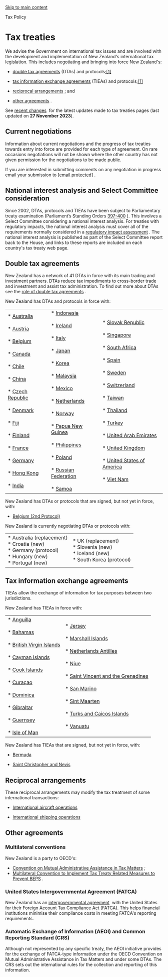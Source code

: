 [Skip to main content](#main-content-tp)

Tax Policy

Tax treaties
============

We advise the Government on international tax issues and are involved with the development and implementation of New Zealand's international tax legislation. This includes negotiating and bringing into force New Zealand's:

*   [double tax agreements](#dta)
     (DTAs) and protocols;[\[1\]](#fn1)
    
*   [tax information exchange agreements](#tiea)
     (TIEAs) and protocols;[\[1\]](#fn1)
    
*   [reciprocal arrangements](#reciprocal)
    ; and
*   [other agreements](#other)
    .

See [recent changes](/tax-treaties/recent-changes)
 for the latest updates made to tax treaties pages (last updated on **27 November 2023**).

Current negotiations
--------------------

Information about current negotiations and the progress of tax treaties towards entry into force are provided for each type of agreement. On rare occasions negotiations will not be shown where the other country has not given permission for the negotiations to be made public.

If you are interested in submitting comments on any negotiation in progress email your submission to [\[email protected\]](/cdn-cgi/l/email-protection#5a2a3536333923742d3f38373b292e3f281a33283e743d352c2e743420)
.

National interest analysis and Select Committee consideration
-------------------------------------------------------------

Since 2002, DTAs, protocols and TIEAs have been subject to Parliamentary treaty examination (Parliament’s Standing Orders [397-400](https://www.parliament.nz/en/pb/parliamentary-rules/standing-orders-2017-by-chapter/chapter-7-NON-LEGISLATIVE-PROCEDURES/#_Toc490063195)
). This involves a Select Committee considering a national interest analysis. For treaties with regulatory impacts, the national interest analysis must cover all of the requirements normally considered in a [regulatory impact assessment](https://treasury.govt.nz/information-and-services/regulation/impact-analysis-requirements-regulatory-proposals)
. The national interest analysis is published as part of the Select Committee report back to the House, and links to these reports are included on each country's tax treaty web page.

Double tax agreements
---------------------

New Zealand has a network of 41 DTAs in force with its main trading and investment partners. DTAs reduce tax impediments to cross-border trade and investment and assist tax administration. To find out more about DTAs see the [role of double tax agreements](/tax-treaties/role-double-tax-agreements)
.

New Zealand has DTAs and protocols in force with:

|     |     |     |
| --- | --- | --- |
| *   [Australia](/tax-treaties/australia)<br>    <br>*   [Austria](/tax-treaties/austria)<br>    <br>*   [Belgium](/tax-treaties/belgium)<br>    <br>*   [Canada](/tax-treaties/canada)<br>    <br>*   [Chile](/tax-treaties/chile)<br>    <br>*   [China](/tax-treaties/china)<br>    <br>*   [Czech Republic](/tax-treaties/czech-republic)<br>    <br>*   [Denmark](/tax-treaties/denmark)<br>    <br>*   [Fiji](/tax-treaties/fiji)<br>    <br>*   [Finland](/tax-treaties/finland)<br>    <br>*   [France](/tax-treaties/france)<br>    <br>*   [Germany](/tax-treaties/germany)<br>    <br>*   [Hong Kong](/tax-treaties/hong-kong)<br>    <br>*   [India](/tax-treaties/india) | *   [Indonesia](/tax-treaties/indonesia)<br>    <br>*   [Ireland](/tax-treaties/ireland)<br>    <br>*   [Italy](/tax-treaties/italy)<br>    <br>*   [Japan](/tax-treaties/japan)<br>    <br>*   [Korea](/tax-treaties/korea)<br>    <br>*   [Malaysia](/tax-treaties/malaysia)<br>    <br>*   [Mexico](/tax-treaties/mexico)<br>    <br>*   [Netherlands](/tax-treaties/netherlands)<br>    <br>*   [Norway](/tax-treaties/norway)<br>    <br>*   [Papua New Guinea](/tax-treaties/papua-new-guinea)<br>    <br>*   [Philippines](/tax-treaties/philippines)<br>    <br>*   [Poland](/tax-treaties/poland)<br>    <br>*   [Russian Federation](/tax-treaties/russian-federation)<br>    <br>*   [Samoa](/tax-treaties/samoa) | *   [Slovak Republic](/tax-treaties/slovak-republic)<br>     <br>*   [Singapore](/tax-treaties/singapore)<br>    <br>*   [South Africa](/tax-treaties/south-africa)<br>    <br>*   [Spain](/tax-treaties/spain)<br>    <br>*   [Sweden](/tax-treaties/sweden)<br>    <br>*   [Switzerland](/tax-treaties/switzerland)<br>    <br>*   [Taiwan](/tax-treaties/taiwan)<br>    <br>*   [Thailand](/tax-treaties/thailand)<br>    <br>*   [Turkey](/tax-treaties/turkey)<br>    <br>*   [United Arab Emirates](/tax-treaties/united-arab-emirates)<br>    <br>*   [United Kingdom](/tax-treaties/united-kingdom)<br>    <br>*   [United States of America](/tax-treaties/united-states-america)<br>    <br>*   [Viet Nam](/tax-treaties/viet-nam) |

New Zealand has DTAs or protocols that are signed, but not yet in force, with:

*   [Belgium (2nd Protocol)](/tax-treaties/belgium)
    
  

New Zealand is currently negotiating DTAs or protocols with:

|     |     |
| --- | --- |
| *   Australia (replacement)<br>*   Croatia (new)<br>*   Germany (protocol)<br>*   Hungary (new)<br>*   Portugal (new) | *   UK (replacement)<br>*   Slovenia (new)<br>*   Iceland (new)<br>*   South Korea (protocol) |

Tax information exchange agreements
-----------------------------------

TIEAs allow the exchange of information for tax purposes between two jurisdictions.

New Zealand has TIEAs in force with:

|     |     |
| --- | --- |
| *   [Anguilla](/tax-treaties/anguilla)<br>    <br>*   [Bahamas](/tax-treaties/bahamas)<br>    <br>*   [British Virgin Islands](/tax-treaties/british-virgin-islands)<br>    <br>*   [Cayman Islands](/tax-treaties/cayman-islands)<br>    <br>*   [Cook Islands](/tax-treaties/cook-islands)<br>    <br>*   [Curaçao](/tax-treaties/curacao)<br>    <br>*   [Dominica](/tax-treaties/dominica)<br>    <br>*   [Gibraltar](/tax-treaties/gibraltar)<br>    <br>*   [Guernsey](/tax-treaties/guernsey)<br>    <br>*   [Isle of Man](/tax-treaties/isle-of-man) | *   [Jersey](/tax-treaties/jersey)<br>    <br>*   [Marshall Islands](/tax-treaties/marshall-islands)<br>    <br>*   [Netherlands Antilles](/tax-treaties/netherlands-antilles)<br>    <br>*   [Niue](/tax-treaties/niue)<br>    <br>*   [Saint Vincent and the Grenadines](/tax-treaties/st-vincent-and-grenadines)<br>    <br>*   [San Marino](/tax-treaties/san-marino)<br>    <br>*   [Sint Maarten](/tax-treaties/sint-maarten)<br>    <br>*   [Turks and Caicos Islands](/tax-treaties/turks-and-caicos-islands)<br>    <br>*   [Vanuatu](/tax-treaties/vanuatu) |

New Zealand has TIEAs that are signed, but not yet in force, with:

*   [Bermuda](/tax-treaties/bermuda)
    
*   [Saint Christopher and Nevis](/tax-treaties/st-christopher-and-nevis)
    

Reciprocal arrangements
-----------------------

These reciprocal arrangements may modify the tax treatment of some international transactions:

*   [International aircraft operations](/tax-treaties/reciprocal-arrangements-international-aircraft-operations)
    
*   [International shipping operations](/tax-treaties/reciprocal-arrangements-international-shipping-operations)
    

Other agreements
----------------

### Multilateral conventions

New Zealand is a party to OECD's:

*   [Convention on Mutual Administrative Assistance in Tax Matters](/tax-treaties/convention-mutual-administrative-assistance-tax-matters)
    ;
*   [Multilateral Convention to Implement Tax Treaty Related Measures to Prevent BEPS](/tax-treaties/multilateral-convention-beps)
    .

### United States Intergovernmental Agreement (FATCA)

New Zealand has an [intergovernmental agreement](/tax-treaties/united-states-america)
 with the United States for their Foreign Account Tax Compliance Act (FATCA). This helps financial institutions minimise their compliance costs in meeting FATCA's reporting requirements.

### Automatic Exchange of Information (AEOI) and Common Reporting Standard (CRS)

Although not represented by any specific treaty, the AEOI initiative provides for the exchange of FATCA-type information under the OECD Convention on Mutual Administrative Assistance in Tax Matters and under some DTAs. The CRS sets out the international rules for the collection and reporting of this information.